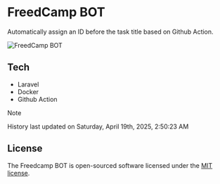 # FreedCamp BOT

Automatically assign an ID before the task title based on Github Action.

![FreedCamp BOT](https://repository-images.githubusercontent.com/737932867/7d34798b-2680-471c-b089-a78a718d3d6a)

## Tech

- Laravel
- Docker
- Github Action

> [!NOTE]  
> History last updated on Saturday, April 19th, 2025, 2:50:23 AM

## License

The Freedcamp BOT is open-sourced software licensed under the [MIT license](https://opensource.org/licenses/MIT).
